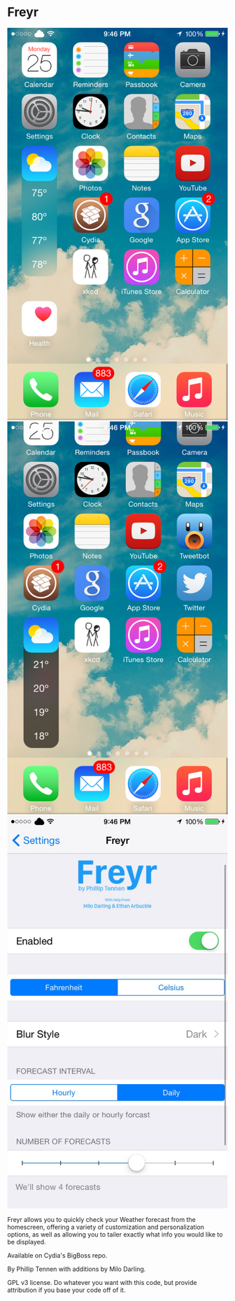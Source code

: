Freyr
=================

![Freyr](/preview1.PNG)
![Freyr](/preview2.PNG)
![Settings Page](/preview3.JPG)

Freyr allows you to quickly check your Weather forecast from the homescreen, offering a variety of customization and personalization options, as well as allowing you to tailer exactly what info you would like to be displayed.

Available on Cydia's BigBoss repo.

By Phillip Tennen with additions by Milo Darling.

GPL v3 license. Do whatever you want with this code, but provide attribution if you base your code off of it.
